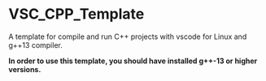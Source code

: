 # VSC_CPP_Template
A template for compile and run C++ projects with vscode for Linux and g++13 compiler.

**In order to use this template, you should have installed g++-13 or higher versions.**
